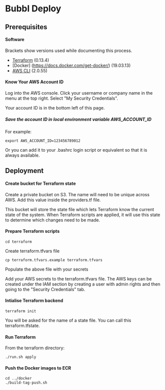 # Bubbl Deploy #

## Prerequisites

#### Software

Brackets show versions used while documenting this process.

* [Terraform](https://learn.hashicorp.com/tutorials/terraform/install-cli) (0.13.4)
* [Docker] (https://docs.docker.com/get-docker/) (19.03.13)
* [AWS CLI](https://docs.aws.amazon.com/cli/latest/userguide/install-cliv2.html) (2.0.55)

#### Know Your AWS Account ID

Log into the AWS console. Click your username or company name in the menu at the top right. Select "My Security Credentials".

Your account ID is in the bottom left of this page.

##### Save the account ID in local environment variable AWS_ACCOUNT_ID

For example:

    export AWS_ACCOUNT_ID=123456789012
    
Or you can add it to your .bashrc login script or equivalent so that it is always available.
    
## Deployment

#### Create bucket for Terraform state

Create a private bucket on S3. The name will need to be unique across AWS.  Add this value inside the providers.tf file.
 
This bucket will store the state file which lets Terraform know the current state of the system. When Terraform scripts are applied, it will use this state
to determine which changes need to be made.

#### Prepare Terraform scripts

    cd terraform

Create terraform.tfvars file

    cp terraform.tfvars.example terraform.tfvars
    
Populate the above file with your secrets
    
Add your AWS secrets to the terraform.tfvars file. The AWS keys can be created under the IAM section by creating
a user with admin rights and then going to the "Security Credentials" tab.

#### Intialise Terraform backend

    terraform init
    
You will be asked for the name of a state file. You can call this terraform.tfstate.

#### Run Terraform

From the terraform directory:

    ./run.sh apply
    
#### Push the Docker images to ECR

    cd ../docker
    ./build-tag-push.sh

    

    

